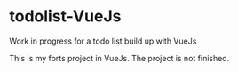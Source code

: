 # todolist-VueJs
Work in progress for a todo list build up with VueJs

This is my forts project in VueJs. 
The project is not finished.
